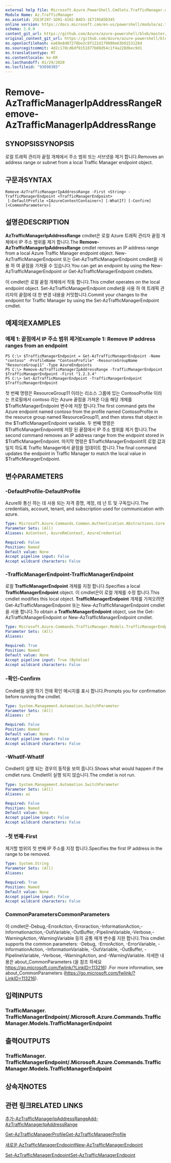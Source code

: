 ```yaml
---
external help file: Microsoft.Azure.PowerShell.Cmdlets.TrafficManager.dll-Help.xml
Module Name: Az.TrafficManager
ms.assetid: 25E3F297-1D91-4102-B4D3-1E7195A5D345
online version: https://docs.microsoft.com/en-us/powershell/module/az.trafficmanager/remove-aztrafficmanagerIpAddressRange
schema: 2.0.0
content_git_url: https://github.com/Azure/azure-powershell/blob/master/src/TrafficManager/TrafficManager/help/Remove-AzTrafficManagerIpAddressRange.md
original_content_git_url: https://github.com/Azure/azure-powershell/blob/master/src/TrafficManager/TrafficManager/help/Remove-AzTrafficManagerIpAddressRange.md
ms.openlocfilehash: ea69e8d07278be2c9f122d179090e63b9153128d
ms.sourcegitcommit: 4d2c178cd6df9151877b08d54c1f4a228dbec9d1
ms.translationtype: MT
ms.contentlocale: ko-KR
ms.lasthandoff: 01/29/2020
ms.locfileid: "93698385"
---
```

# <span data-ttu-id="aed21-101">Remove-AzTrafficManagerIpAddressRange</span><span class="sxs-lookup"><span data-stu-id="aed21-101">Remove-AzTrafficManagerIpAddressRange</span></span>

## <span data-ttu-id="aed21-102">SYNOPSIS</span><span class="sxs-lookup"><span data-stu-id="aed21-102">SYNOPSIS</span></span>
<span data-ttu-id="aed21-103">로컬 트래픽 관리자 끝점 개체에서 주소 범위 또는 서브넷을 제거 합니다.</span><span class="sxs-lookup"><span data-stu-id="aed21-103">Removes an address range or subnet from a local Traffic Manager endpoint object.</span></span>

## <span data-ttu-id="aed21-104">구문과</span><span class="sxs-lookup"><span data-stu-id="aed21-104">SYNTAX</span></span>

```
Remove-AzTrafficManagerIpAddressRange -First <String> -TrafficManagerEndpoint <TrafficManagerEndpoint>
 [-DefaultProfile <IAzureContextContainer>] [-WhatIf] [-Confirm] [<CommonParameters>]
```

## <span data-ttu-id="aed21-105">설명은</span><span class="sxs-lookup"><span data-stu-id="aed21-105">DESCRIPTION</span></span>
<span data-ttu-id="aed21-106">**AzTrafficManagerIpAddressRange** cmdlet은 로컬 Azure 트래픽 관리자 끝점 개체에서 IP 주소 범위를 제거 합니다.</span><span class="sxs-lookup"><span data-stu-id="aed21-106">The **Remove-AzTrafficManagerIpAddressRange** cmdlet removes an IP address range from a local Azure Traffic Manager endpoint object.</span></span>
<span data-ttu-id="aed21-107">New-AzTrafficManagerEndpoint 또는 Get-AzTrafficManagerEndpoint cmdlet을 사용 하 여 끝점을 가져올 수 있습니다.</span><span class="sxs-lookup"><span data-stu-id="aed21-107">You can get an endpoint by using the New-AzTrafficManagerEndpoint or Get-AzTrafficManagerEndpoint cmdlets.</span></span>

<span data-ttu-id="aed21-108">이 cmdlet은 로컬 끝점 개체에서 작동 합니다.</span><span class="sxs-lookup"><span data-stu-id="aed21-108">This cmdlet operates on the local endpoint object.</span></span>
<span data-ttu-id="aed21-109">Set-AzTrafficManagerEndpoint cmdlet을 사용 하 여 트래픽 관리자의 끝점에 대 한 변경 내용을 커밋합니다.</span><span class="sxs-lookup"><span data-stu-id="aed21-109">Commit your changes to the endpoint for Traffic Manager by using the Set-AzTrafficManagerEndpoint cmdlet.</span></span>

## <span data-ttu-id="aed21-110">예제의</span><span class="sxs-lookup"><span data-stu-id="aed21-110">EXAMPLES</span></span>

### <span data-ttu-id="aed21-111">예제 1: 끝점에서 IP 주소 범위 제거</span><span class="sxs-lookup"><span data-stu-id="aed21-111">Example 1: Remove IP address ranges from an endpoint</span></span>
```
PS C:\> $TrafficManagerEndpoint = Get-AzTrafficManagerEndpoint -Name "contoso" -ProfileName "ContosoProfile" -ResourceGroupName "ResourceGroup11" -Type AzureEndpoints
PS C:\> Remove-AzTrafficManagerIpAddressRange -TrafficManagerEndpoint $TrafficManagerEndpoint -First "1.2.3.4"
PS C:\> Set-AzTrafficManagerEndpoint -TrafficManagerEndpoint $TrafficManagerEndpoint
```

<span data-ttu-id="aed21-112">첫 번째 명령은 ResourceGroup11 이라는 리소스 그룹에 있는 ContosoProfile 이라는 프로필에서 contoso 라는 Azure 끝점을 가져온 다음 해당 개체를 $TrafficManagerEndpoint 변수에 저장 합니다.</span><span class="sxs-lookup"><span data-stu-id="aed21-112">The first command gets the Azure endpoint named contoso from the profile named ContosoProfile in the resource group named ResourceGroup11, and then stores that object in the $TrafficManagerEndpoint variable.</span></span>
<span data-ttu-id="aed21-113">두 번째 명령은 $TrafficManagerEndpoint에 저장 된 끝점에서 IP 주소 범위를 제거 합니다.</span><span class="sxs-lookup"><span data-stu-id="aed21-113">The second command removes an IP address range from the endpoint stored in $TrafficManagerEndpoint.</span></span>
<span data-ttu-id="aed21-114">마지막 명령은 $TrafficManagerEndpoint의 로컬 값과 일치 하도록 Traffic Manager에서 끝점을 업데이트 합니다.</span><span class="sxs-lookup"><span data-stu-id="aed21-114">The final command updates the endpoint in Traffic Manager to match the local value in $TrafficManagerEndpoint.</span></span>

## <span data-ttu-id="aed21-115">변수</span><span class="sxs-lookup"><span data-stu-id="aed21-115">PARAMETERS</span></span>

### <span data-ttu-id="aed21-116">-DefaultProfile</span><span class="sxs-lookup"><span data-stu-id="aed21-116">-DefaultProfile</span></span>
<span data-ttu-id="aed21-117">Azure와 통신 하는 데 사용 되는 자격 증명, 계정, 테 넌 트 및 구독입니다.</span><span class="sxs-lookup"><span data-stu-id="aed21-117">The credentials, account, tenant, and subscription used for communication with azure.</span></span>

```yaml
Type: Microsoft.Azure.Commands.Common.Authentication.Abstractions.Core.IAzureContextContainer
Parameter Sets: (All)
Aliases: AzContext, AzureRmContext, AzureCredential

Required: False
Position: Named
Default value: None
Accept pipeline input: False
Accept wildcard characters: False
```

### <span data-ttu-id="aed21-118">-TrafficManagerEndpoint</span><span class="sxs-lookup"><span data-stu-id="aed21-118">-TrafficManagerEndpoint</span></span>
<span data-ttu-id="aed21-119">로컬 **TrafficManagerEndpoint** 개체를 지정 합니다.</span><span class="sxs-lookup"><span data-stu-id="aed21-119">Specifies a local **TrafficManagerEndpoint** object.</span></span>
<span data-ttu-id="aed21-120">이 cmdlet은이 로컬 개체를 수정 합니다.</span><span class="sxs-lookup"><span data-stu-id="aed21-120">This cmdlet modifies this local object.</span></span>
<span data-ttu-id="aed21-121">**TrafficManagerEndpoint** 개체를 가져오려면 Get-AzTrafficManagerEndpoint 또는 New-AzTrafficManagerEndpoint cmdlet을 사용 합니다.</span><span class="sxs-lookup"><span data-stu-id="aed21-121">To obtain a **TrafficManagerEndpoint** object, use the Get-AzTrafficManagerEndpoint or New-AzTrafficManagerEndpoint cmdlet.</span></span>

```yaml
Type: Microsoft.Azure.Commands.TrafficManager.Models.TrafficManagerEndpoint
Parameter Sets: (All)
Aliases:

Required: True
Position: Named
Default value: None
Accept pipeline input: True (ByValue)
Accept wildcard characters: False
```

### <span data-ttu-id="aed21-122">-확인</span><span class="sxs-lookup"><span data-stu-id="aed21-122">-Confirm</span></span>
<span data-ttu-id="aed21-123">Cmdlet을 실행 하기 전에 확인 메시지를 표시 합니다.</span><span class="sxs-lookup"><span data-stu-id="aed21-123">Prompts you for confirmation before running the cmdlet.</span></span>

```yaml
Type: System.Management.Automation.SwitchParameter
Parameter Sets: (All)
Aliases: cf

Required: False
Position: Named
Default value: None
Accept pipeline input: False
Accept wildcard characters: False
```

### <span data-ttu-id="aed21-124">-WhatIf</span><span class="sxs-lookup"><span data-stu-id="aed21-124">-WhatIf</span></span>
<span data-ttu-id="aed21-125">Cmdlet이 실행 되는 경우의 동작을 보여 줍니다.</span><span class="sxs-lookup"><span data-stu-id="aed21-125">Shows what would happen if the cmdlet runs.</span></span> <span data-ttu-id="aed21-126">Cmdlet이 실행 되지 않습니다.</span><span class="sxs-lookup"><span data-stu-id="aed21-126">The cmdlet is not run.</span></span>

```yaml
Type: System.Management.Automation.SwitchParameter
Parameter Sets: (All)
Aliases: wi

Required: False
Position: Named
Default value: None
Accept pipeline input: False
Accept wildcard characters: False
```

### <span data-ttu-id="aed21-127">-첫 번째</span><span class="sxs-lookup"><span data-stu-id="aed21-127">-First</span></span>
<span data-ttu-id="aed21-128">제거할 범위의 첫 번째 IP 주소를 지정 합니다.</span><span class="sxs-lookup"><span data-stu-id="aed21-128">Specifies the first IP address in the range to be removed.</span></span>

```yaml
Type: System.String
Parameter Sets: (All)
Aliases:

Required: True
Position: Named
Default value: None
Accept pipeline input: False
Accept wildcard characters: False
```

### <span data-ttu-id="aed21-129">CommonParameters</span><span class="sxs-lookup"><span data-stu-id="aed21-129">CommonParameters</span></span>
<span data-ttu-id="aed21-130">이 cmdlet은-Debug,-ErrorAction,-Erroraction,-InformationAction,-Informationaction,-OutVariable,-OutBuffer,-PipelineVariable,-Verbose,-WarningAction,-WarningVariable 등의 공통 매개 변수를 지원 합니다.</span><span class="sxs-lookup"><span data-stu-id="aed21-130">This cmdlet supports the common parameters: -Debug, -ErrorAction, -ErrorVariable, -InformationAction, -InformationVariable, -OutVariable, -OutBuffer, -PipelineVariable, -Verbose, -WarningAction, and -WarningVariable.</span></span> <span data-ttu-id="aed21-131">자세한 내용은 about_CommonParameters (을 참조 하세요 https://go.microsoft.com/fwlink/?LinkID=113216) .</span><span class="sxs-lookup"><span data-stu-id="aed21-131">For more information, see about_CommonParameters (https://go.microsoft.com/fwlink/?LinkID=113216).</span></span>

## <span data-ttu-id="aed21-132">입력</span><span class="sxs-lookup"><span data-stu-id="aed21-132">INPUTS</span></span>

### <span data-ttu-id="aed21-133">TrafficManager. TrafficManagerEndpoint/.</span><span class="sxs-lookup"><span data-stu-id="aed21-133">Microsoft.Azure.Commands.TrafficManager.Models.TrafficManagerEndpoint</span></span>

## <span data-ttu-id="aed21-134">출력</span><span class="sxs-lookup"><span data-stu-id="aed21-134">OUTPUTS</span></span>

### <span data-ttu-id="aed21-135">TrafficManager. TrafficManagerEndpoint/.</span><span class="sxs-lookup"><span data-stu-id="aed21-135">Microsoft.Azure.Commands.TrafficManager.Models.TrafficManagerEndpoint</span></span>

## <span data-ttu-id="aed21-136">상속자</span><span class="sxs-lookup"><span data-stu-id="aed21-136">NOTES</span></span>

## <span data-ttu-id="aed21-137">관련 링크</span><span class="sxs-lookup"><span data-stu-id="aed21-137">RELATED LINKS</span></span>

[<span data-ttu-id="aed21-138">추가-AzTrafficManagerIpAddressRange</span><span class="sxs-lookup"><span data-stu-id="aed21-138">Add-AzTrafficManagerIpAddressRange</span></span>](./Add-AzTrafficManagerIpAddressRange.md)

[<span data-ttu-id="aed21-139">Get-AzTrafficManagerProfile</span><span class="sxs-lookup"><span data-stu-id="aed21-139">Get-AzTrafficManagerProfile</span></span>](./Get-AzTrafficManagerEndpoint.md)

[<span data-ttu-id="aed21-140">새로운 AzTrafficManagerEndpoint</span><span class="sxs-lookup"><span data-stu-id="aed21-140">New-AzTrafficManagerEndpoint</span></span>](./New-AzTrafficManagerEndpoint.md)

[<span data-ttu-id="aed21-141">Set-AzTrafficManagerEndpoint</span><span class="sxs-lookup"><span data-stu-id="aed21-141">Set-AzTrafficManagerEndpoint</span></span>](./Set-AzTrafficManagerEndpoint.md)
